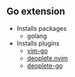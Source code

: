 ## Go extension

* Installs packages
    - golang
* Installs plugins
    - [vim-go](https://github.com/fatih/vim-go)
    - [deoplete.nvim](https://github.com/Shougo/deoplete.nvim)
    - [deoplete-go](https://github.com/zchee/deoplete-go)

